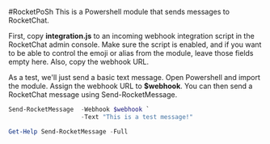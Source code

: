 #RocketPoSh
This is a Powershell module that sends messages to RocketChat.

First, copy **integration.js** to an incoming webhook integration script in the RocketChat admin console. Make sure the script is enabled, and if you want to be able to control the emoji or alias from the module, leave those fields empty here. Also, copy the webhook URL.

As a test, we'll just send a basic text message. Open Powershell and import the module. Assign the webhook URL to **$webhook**. You can then send a RocketChat message using Send-RocketMessage.

```powershell
Send-RocketMessage  -Webhook $webhook `
                    -Text "This is a test message!"

Get-Help Send-RocketMessage -Full
```